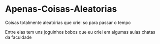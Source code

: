 # Apenas-Coisas-Aleatorias
Coisas totalmente aleatórias que criei so para passar o tempo 

Entre elas tem uns joguinhos bobos que eu criei em algumas aulas chatas da faculdade
